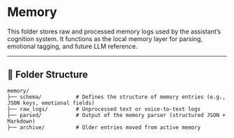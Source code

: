 # Memory

This folder stores raw and processed memory logs used by the assistant’s cognition system. It functions as the local memory layer for parsing, emotional tagging, and future LLM reference.

---

## 📁 Folder Structure

```plaintext
memory/
├── schema/           # Defines the structure of memory entries (e.g., JSON keys, emotional fields)
├── raw_logs/         # Unprocessed text or voice-to-text logs
├── parsed/           # Output of the memory parser (structured JSON + Markdown)
├── archive/          # Older entries moved from active memory
